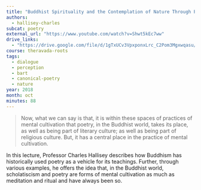```yaml
---
title: "Buddhist Spirituality and the Contemplation of Nature Through Poetry"
authors:
  - hallisey-charles
subcat: poetry
external_url: "https://www.youtube.com/watch?v=Shwt5kEc7ww"
drive_links:
  - "https://drive.google.com/file/d/1gTxUCv3VpxponxLrc_C2Pom3Mgxwqasu/view?usp=drive_link"
course: theravada-roots
tags:
  - dialogue
  - perception
  - bart
  - canonical-poetry
  - nature
year: 2018
month: oct
minutes: 88
---
```


> Now, what we can say is that, it is within these spaces of practices of mental cultivation that poetry, in the Buddhist world, takes its place, as well as being part of literary culture; as well as being part of religious culture. But, it has a central place in the practice of mental cultivation. 

In this lecture, Professor Charles Hallisey describes how Buddhism has historically used poetry as a vehicle for its teachings. Further, through various examples, he offers the idea that, in the Buddhist world, scholatiscism and poetry are forms of mental cultivation as much as meditation and ritual and have always been so. 
